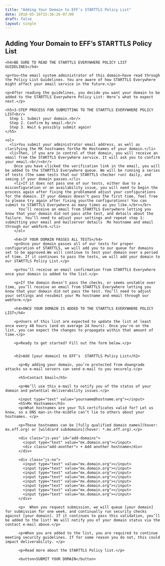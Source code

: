 ```yaml
---
title: "Adding Your Domain to EFF's STARTTLS Policy List"
date: 2018-05-16T15:36:26-07:00
draft: false
layout: single
---
```

<article>
  <h2>Adding Your Domain to EFF’s  STARTTLS Policy List</h2>

    <h4>BE SURE TO READ THE STARTTLS EVERYWHERE POLICY LIST GUIDELINES</h4>

    <p>You—the email system administrator of this domain—have read through the Policy List Guidelines. You are aware of how STARTTLS Everywhere might affect your email service in the future.</p>

    <p>After reading the guidelines, you decide you want your domain to be added to the STARTTLS Everywhere Policy List: Here’s what to expect next.</p>

    <h5>3-STEP PROCESS FOR SUBMITTING TO THE STARTTLS EVERYWHERE POLICY LIST<br/>
      Step 1. Submit your domain.<br/>
      Step 2. Confirm by email.<br/>
      Step 3. Wait & possibly submit again!
    </h5>

    <ol>
      <li>You submit your administrator email address, as well as clarifying the MX hostnames forthe Mx Hostnames of your domain.</li>
      <li>Then, if you are in control of that domain, you will receive an email from the STARTTLS Everywhere service. It will ask you to confirm your email.<br/><br/>
        Once you have clicked the verification link in the email, you will be added to the STARTTLS Everywhere queue. We will be running a series of tests (the same tests that our STARTTLS checker run) daily, and seeing if your domain passes.</li>
        <li>If it does not pass one of our tests, either due to a misconfiguration or an availability issue, you will need to begin the process again after fixing the problemand adjust your configurations for the domain. If your domain doesn’t pass the first time, feel free to please try again after fixing yourthe configurations! You can submit to STARTTLS Everywhere as many times as you like.</br></br>
          You’ll receive an email from STARTTLS Everywhere letting you know that your domain did not pass athe test, and details about the failure. You’ll need to adjust your settings and repeat step 1: submitting your email and mailserver details  Mx hostname and email through our webform.</li>
        </ol>

        <h4>IF YOUR DOMAIN PASSES ALL TESTS</h4>
        <p>Once your domain passes all of our tests for proper configuration of STARTTLS, we will add you to our queue for domains set to be approved.We will continue to test your domain over a period of time. If it continues to pass the tests, we will add your domain to our STARTTLS Policy List.</p>

        <p>You’ll receive an email confirmation from STARTTLS Everywhere once your domain is added to the list.</p>

        <p>If the domain doesn’t pass the checks, or seems unstable over time, you’ll receive an email from STARTTLS Everywhere letting you know that your domain did not pass the test. You’ll need to adjust your settings and resubmit your Mx hostname and email through our webform.</p>

        <h4>ONCE YOUR DOMAIN IS ADDED TO THE STARTTLS EVERYWHERE POLICY LIST</h4>

        <p>Users of this list are expected to update the list at least once every 48 hours (and on average 24 hours). Once you're on the list, you can expect the changes to propagate within that amount of time.</p>

        <p>Ready to get started? Fill out the form below.</p>


        <h2>Add [your domain] to EFF’s  STARTTLS Policy List</h2>

          <p>By adding your domain, you’re protected from downgrade attacks so e-mail servers can send e-mail to you securely.</p>

          <h5>Contact Email</h5>

          <p>We’ll use this e-mail to notify you of the status of your domain and potential deliverability issues.</p>

          <input type="text" value="yourname@hostname.org"></input>
          <h5>Mx Hostnames</h5>
          <p>What hostnames are your TLS certificates valid for? Let us know, so a DNS man-in-the-middle can’t lie to others about your hostnames. </p>

          <p>These hostnames can be [fully qualified domain names](hover: mx.eff.org) or [wildcard subdomains](hover: *.mx.eff.org).</p>

          <div class="js-yes" id="add-domains">
            <input type="text" value="mx.domain.org"></input>
            <div class="add-another"> + Add another hostname</div>
          </div>

          <div class="js-no">
            <input type="text" value="mx.domain.org"></input>
            <input type="text" value="mx.domain.org"></input>
            <input type="text" value="mx.domain.org"></input>
            <input type="text" value="mx.domain.org"></input>
            <input type="text" value="mx.domain.org"></input>
            <input type="text" value="mx.domain.org"></input>
            <input type="text" value="mx.domain.org"></input>
            <input type="text" value="mx.domain.org"></input>
          </div>

          <p>  When you request submission, we will queue [your domain] for submission for one week, and continually run security checks against [your domain]. If it continues to pass this validation, you’ll be added to the list! We will notify you of your domain status via the contact e-mail above.</p>

          <p>When you are added to the list, you are required to continue meeting security guidelines. If for some reason you do not, this could impact deliverability. </p>

          <p>Read more about the STARTTLS Policy list.</p>

          <button>SUBMIT YOUR DOMAIN</button>

</article>
